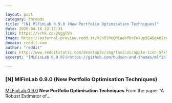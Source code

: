 ```yaml
---

layout: post
category: threads
title: "[N] MlFinLab 0.9.0 (New Portfolio Optimisation Techniques)"
date: 2020-04-16 22:17:31
link: https://vrhk.co/2VgglVh
image: https://external-preview.redd.it/VSbRlRxQMEaehfRoFnkUp5E4BgA0Izgy4Ud829-a7lg.jpg?width=450&height=235.602094241&auto=webp&crop=450:235.602094241,smart&s=8f3298674c91a8c845368698ebc685ca1b8823cc
domain: reddit.com
author: "reddit"
icon: http://www.redditstatic.com/desktop2x/img/favicon/apple-icon-57x57.png
excerpt: "[MLFinLab 0.9.0](<https://github.com/hudson-and-thames/mlfinlab>) **New Portfolio Optimisation Techniques** From the paper “A Robust Estimator of..."

---
```


### [N] MlFinLab 0.9.0 (New Portfolio Optimisation Techniques)

[MLFinLab 0.9.0](<https://github.com/hudson-and-thames/mlfinlab>) **New Portfolio Optimisation Techniques** From the paper “A Robust Estimator of...